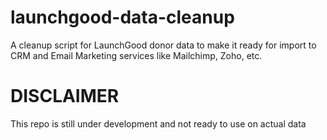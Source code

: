 # launchgood-data-cleanup
A cleanup script for LaunchGood donor data to make it ready for import to CRM and Email Marketing services like Mailchimp, Zoho, etc.

# DISCLAIMER
This repo is still under development and not ready to use on actual data
